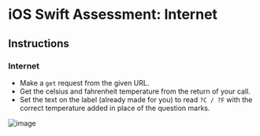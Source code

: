 # iOS Swift Assessment: Internet


## Instructions

### Internet

* Make a `get` request from the given URL.
* Get the celsius and fahrenheit temperature from the return of your call.
* Set the text on the label (already made for you) to read `?C / ?F` with the correct temperature added in place of the question marks.  

 ![image](https://cloud.githubusercontent.com/assets/15805090/17265007/3caff806-55b9-11e6-85ba-f4b848015873.gif)
